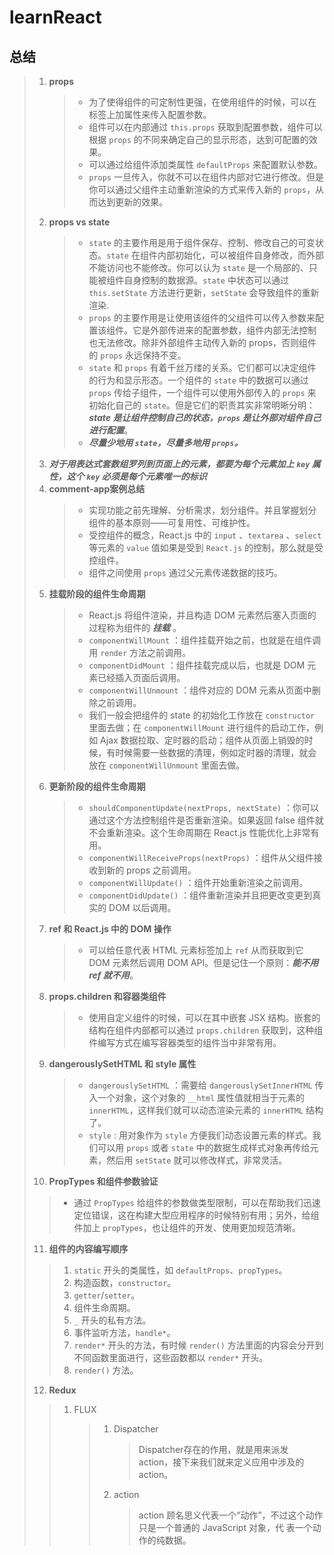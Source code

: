 # learnReact
## 总结
> 1. **props**
>    > * 为了使得组件的可定制性更强，在使用组件的时候，可以在标签上加属性来传入配置参数。
>    > * 组件可以在内部通过 `this.props` 获取到配置参数，组件可以根据 `props` 的不同来确定自己的显示形态，达到可配置的效果。
>    > * 可以通过给组件添加类属性 `defaultProps` 来配置默认参数。
>    > * `props` 一旦传入，你就不可以在组件内部对它进行修改。但是你可以通过父组件主动重新渲染的方式来传入新的 `props`，从而达到更新的效果。
> 2. **props vs state**
>    > * `state` 的主要作用是用于组件保存、控制、修改自己的可变状态。`state` 在组件内部初始化，可以被组件自身修改，而外部不能访问也不能修改。你可以认为 `state` 是一个局部的、只能被组件自身控制的数据源。`state` 中状态可以通过 `this.setState` 方法进行更新，`setState` 会导致组件的重新渲染.
>    > * `props` 的主要作用是让使用该组件的父组件可以传入参数来配置该组件。它是外部传进来的配置参数，组件内部无法控制也无法修改。除非外部组件主动传入新的 props，否则组件的 `props` 永远保持不变。
>    > * `state` 和 `props` 有着千丝万缕的关系。它们都可以决定组件的行为和显示形态。一个组件的 `state` 中的数据可以通过 `props` 传给子组件，一个组件可以使用外部传入的 `props` 来初始化自己的 `state`。但是它们的职责其实非常明晰分明：***state 是让组件控制自己的状态，`props` 是让外部对组件自己进行配置***。
>    > * ***尽量少地用 `state`，尽量多地用 `props`。***
> 3. ***对于用表达式套数组罗列到页面上的元素，都要为每个元素加上 `key` 属性，这个 `key` 必须是每个元素唯一的标识***
> 4. **comment-app案例总结**
>    > * 实现功能之前先理解、分析需求，划分组件。并且掌握划分组件的基本原则——可复用性、可维护性。
>    > * 受控组件的概念，React.js 中的 `input`  、`textarea` 、`select`  等元素的 `value` 值如果是受到 `React.js` 的控制，那么就是受控组件。
>    > * 组件之间使用 `props` 通过父元素传递数据的技巧。
> 5. **挂载阶段的组件生命周期**
>    > * React.js 将组件渲染，并且构造 DOM 元素然后塞入页面的过程称为组件的 ***挂载*** 。
>    > * `componentWillMount` ：组件挂载开始之前，也就是在组件调用 `render` 方法之前调用。
>    > * `componentDidMount` ：组件挂载完成以后，也就是 DOM 元素已经插入页面后调用。
>    > * `componentWillUnmount` ：组件对应的 DOM 元素从页面中删除之前调用。
>    > * 我们一般会把组件的 state 的初始化工作放在 `constructor` 里面去做；在 `componentWillMount` 进行组件的启动工作，例如 Ajax 数据拉取、定时器的启动；组件从页面上销毁的时候，有时候需要一些数据的清理，例如定时器的清理，就会放在 `componentWillUnmount` 里面去做。
> 6. **更新阶段的组件生命周期**
>    > * `shouldComponentUpdate(nextProps, nextState)` ：你可以通过这个方法控制组件是否重新渲染。如果返回 false 组件就不会重新渲染。这个生命周期在 React.js 性能优化上非常有用。
>    > * `componentWillReceiveProps(nextProps)` ：组件从父组件接收到新的 props 之前调用。
>    > * `componentWillUpdate()` ：组件开始重新渲染之前调用。
>    > * `componentDidUpdate()` ：组件重新渲染并且把更改变更到真实的 DOM 以后调用。
> 7. **ref 和 React.js 中的 DOM 操作**
>    > * 可以给任意代表 HTML 元素标签加上 `ref` 从而获取到它 DOM 元素然后调用 DOM API。但是记住一个原则：***能不用 ref 就不用***。
> 8. **props.children 和容器类组件**
>    > * 使用自定义组件的时候，可以在其中嵌套 JSX 结构。嵌套的结构在组件内部都可以通过 `props.children` 获取到，这种组件编写方式在编写容器类型的组件当中非常有用。
> 9. **dangerouslySetHTML 和 style 属性**
>    > * `dangerouslySetHTML` ：需要给 `dangerouslySetInnerHTML` 传入一个对象，这个对象的 `__html` 属性值就相当于元素的 `innerHTML`，这样我们就可以动态渲染元素的 `innerHTML` 结构了。
>    > * `style` : 用对象作为 `style` 方便我们动态设置元素的样式。我们可以用 `props` 或者 `state` 中的数据生成样式对象再传给元素，然后用 `setState` 就可以修改样式，非常灵活。
> 10. **PropTypes 和组件参数验证**
>    > * 通过 `PropTypes` 给组件的参数做类型限制，可以在帮助我们迅速定位错误，这在构建大型应用程序的时候特别有用；另外，给组件加上 `propTypes`，也让组件的开发、使用更加规范清晰。
> 11. **组件的内容编写顺序**
>    > 1. `static` 开头的类属性，如 `defaultProps`、`propTypes`。
>    > 2. 构造函数，`constructor`。
>    > 3. `getter`/`setter`。
>    > 4. 组件生命周期。
>    > 5. `_` 开头的私有方法。
>    > 6. 事件监听方法，`handle*`。
>    > 7. `render*` 开头的方法，有时候 `render()` 方法里面的内容会分开到不同函数里面进行，这些函数都以 `render*` 开头。
>    > 8. `render()` 方法。
> 12. **Redux**
>    > 1. FLUX
>    >    > 1. Dispatcher
>    >    >    > Dispatcher存在的作用，就是用来派发 action，接下来我们就来定义应用中涉及的 action。
>    >    > 2. action
>    >    >    > action 顾名思义代表一个“动作”，不过这个动作只是一个普通的 JavaScript 对象，代 表一个动作的纯数据。